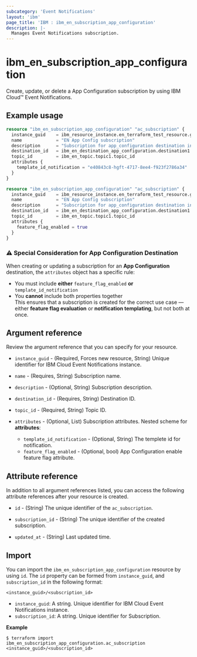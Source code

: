 ```yaml
---
subcategory: 'Event Notifications'
layout: 'ibm'
page_title: 'IBM : ibm_en_subscription_app_configuration'
description: |-
  Manages Event Notifications subscription.
---
```


# ibm_en_subscription_app_configuration

Create, update, or delete a App Configuration subscription by using IBM Cloud™ Event Notifications.

## Example usage

```terraform
resource "ibm_en_subscription_app_configuration" "ac_subscription" {
  instance_guid    = ibm_resource_instance.en_terraform_test_resource.guid
  name             = "EN App Config subscription"
  description      = "Subscription for app_configuration destination in Event Notifications"
  destination_id   = ibm_en_destination_app_configuration.destination1.destination_id
  topic_id         = ibm_en_topic.topic1.topic_id
  attributes {
    template_id_notification = "e40843c8-hgft-4717-8ee4-f923f2786a34"
  }
}
```

```terraform
resource "ibm_en_subscription_app_configuration" "ac_subscription" {
  instance_guid    = ibm_resource_instance.en_terraform_test_resource.guid
  name             = "EN App Config subscription"
  description      = "Subscription for app_configuration destination in Event Notifications"
  destination_id   = ibm_en_destination_app_configuration.destination1.destination_id
  topic_id         = ibm_en_topic.topic1.topic_id
  attributes {
    feature_flag_enabled = true
  }
}
```
### :warning: Special Consideration for App Configuration Destination

When creating or updating a subscription for an **App Configuration** destination, the `attributes` object has a specific rule:  
- You must include **either** `feature_flag_enabled` **or** `template_id_notification`  
- You **cannot** include both properties together  
This ensures that a subscription is created for the correct use case — either **feature flag evaluation** or **notification templating**, but not both at once.

## Argument reference

Review the argument reference that you can specify for your resource.

- `instance_guid` - (Required, Forces new resource, String) Unique identifier for IBM Cloud Event Notifications instance.

- `name` - (Requires, String) Subscription name.

- `description` - (Optional, String) Subscription description.

- `destination_id` - (Requires, String) Destination ID.

- `topic_id` - (Required, String) Topic ID.

- `attributes` - (Optional, List) Subscription attributes.
  Nested scheme for **attributes**:

  - `template_id_notification` - (Optional, String) The templete id for notification.
  - `feature_flag_enabled` - (Optional, bool) App Configuration enable feature flag attribute.

## Attribute reference

In addition to all argument references listed, you can access the following attribute references after your resource is created.

- `id` - (String) The unique identifier of the `ac_subscription`.

- `subscription_id` - (String) The unique identifier of the created subscription.

- `updated_at` - (String) Last updated time.

## Import

You can import the `ibm_en_subscription_app_configuration` resource by using `id`.
The `id` property can be formed from `instance_guid`, and `subscription_id` in the following format:

```
<instance_guid>/<subscription_id>
```

- `instance_guid`: A string. Unique identifier for IBM Cloud Event Notifications instance.
- `subscription_id`: A string. Unique identifier for Subscription.

**Example**

```
$ terraform import ibm_en_subscription_app_configuration.ac_subscription <instance_guid>/<subscription_id>
```
